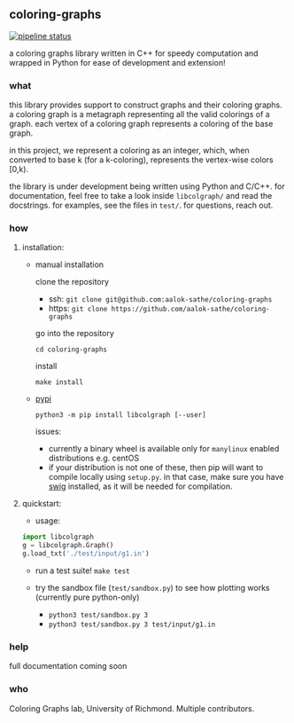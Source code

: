 ## coloring-graphs
[![pipeline status](https://aalok-sathe.gitlab.io/coloring-graphs/build.svg?v=1904688750942904886)](https://gitlab.com/aalok-sathe/coloring-graphs/)

a coloring graphs library written in C++ for speedy computation and wrapped in
Python for ease of development and extension!

### what
this library provides support to construct graphs and their coloring graphs.
a coloring graph is a metagraph representing all the valid colorings of a graph.
each vertex of a coloring graph represents a coloring of the base graph.

in this project, we represent a coloring as an integer, which, when converted to
base k (for a k-coloring), represents the vertex-wise colors [0,k).

the library is under development being written using Python and C/C++.
for documentation, feel free to take a look inside `libcolgraph/` and read the docstrings.
for examples, see the files in `test/`.
for questions, reach out.

### how
1. installation:

    - manual installation

        clone the repository
        - ssh:
        `git clone git@github.com:aalok-sathe/coloring-graphs`
        - https:
        `git clone https://github.com/aalok-sathe/coloring-graphs`

        go into the repository

        `cd coloring-graphs`

        install

        `make install`
        
    
    - [pypi](https://pypi.org/project/libcolgraph/) 

        `python3 -m pip install libcolgraph [--user]`

        issues:
        - currently a binary wheel is available only for `manylinux`
          enabled distributions
          e.g. centOS
        - if your distribution is not one of these, then pip will want to
          compile locally using `setup.py`. in that case,
          make sure you have [swig](http://www.swig.org/download.html)
          installed, as it will be needed for compilation.


2. quickstart:

    - usage:

    ```python
    import libcolgraph
    g = libcolgraph.Graph()
    g.load_txt('./test/input/g1.in')
    ```

    - run a test suite!
    `make test`

    - try the sandbox file (`test/sandbox.py`) to see how plotting works (currently pure python-only)
        - `python3 test/sandbox.py 3`
        - `python3 test/sandbox.py 3 test/input/g1.in`


### help

full documentation coming soon


### who

Coloring Graphs lab, University of Richmond. Multiple contributors.














